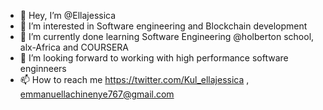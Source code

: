 - 👋 Hey, I’m @Ellajessica
- 👀 I’m interested in Software engineering and Blockchain  development
- 🌱 I’m currently  done learning Software Engineering @holberton school, alx-Africa and COURSERA
- 💞️ I’m looking forward to working with high performance software enginneers
- 📫 How to reach me https://twitter.com/Kul_ellajessica , emmanuellachinenye767@gmail.com

<!---
Ellajessica/Ellajessica is a ✨ special ✨ repository because its `README.md` (this file) appears on your GitHub profile.
You can click the Preview link to take a look at your changes.
--->
